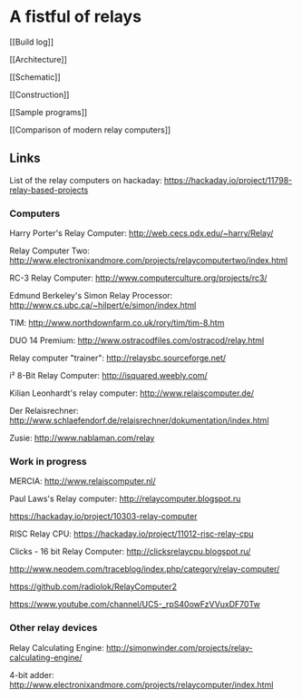 # A fistful of relays

[[Build log]]

[[Architecture]]

[[Schematic]]

[[Construction]]

[[Sample programs]]

[[Comparison of modern relay computers]]

## Links

List of the relay computers on hackaday: https://hackaday.io/project/11798-relay-based-projects

### Computers ###

Harry Porter's Relay Computer: http://web.cecs.pdx.edu/~harry/Relay/

Relay Computer Two: http://www.electronixandmore.com/projects/relaycomputertwo/index.html

RC-3 Relay Computer: http://www.computerculture.org/projects/rc3/

Edmund Berkeley's Simon Relay Processor: http://www.cs.ubc.ca/~hilpert/e/simon/index.html

TIM: http://www.northdownfarm.co.uk/rory/tim/tim-8.htm

DUO 14 Premium: http://www.ostracodfiles.com/ostracod/relay.html

Relay computer "trainer": http://relaysbc.sourceforge.net/

i² 8-Bit Relay Computer: http://isquared.weebly.com/

Kilian Leonhardt's relay computer: http://www.relaiscomputer.de/

Der Relaisrechner: http://www.schlaefendorf.de/relaisrechner/dokumentation/index.html

Zusie: http://www.nablaman.com/relay

### Work in progress ###

MERCIA: http://www.relaiscomputer.nl/

Paul Laws's Relay computer: http://relaycomputer.blogspot.ru

https://hackaday.io/project/10303-relay-computer

RISC Relay CPU: https://hackaday.io/project/11012-risc-relay-cpu

Clicks - 16 bit Relay Computer: http://clicksrelaycpu.blogspot.ru/

http://www.neodem.com/traceblog/index.php/category/relay-computer/

https://github.com/radiolok/RelayComputer2

https://www.youtube.com/channel/UC5-_rpS40owFzVVuxDF70Tw

### Other relay devices ###

Relay Calculating Engine: http://simonwinder.com/projects/relay-calculating-engine/

4-bit adder: http://www.electronixandmore.com/projects/relaycomputer/index.html
